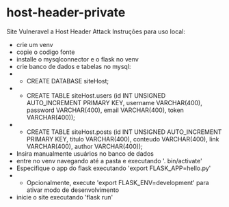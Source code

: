 # host-header-private
Site Vulneravel a Host Header Attack
Instruções para uso local:
- crie um venv
- copie o codigo fonte
- installe o mysqlconnector e o flask no venv
- crie banco de dados e tabelas no mysql:
- - CREATE DATABASE siteHost;
- - CREATE TABLE siteHost.users (id INT UNSIGNED AUTO_INCREMENT PRIMARY KEY, username VARCHAR(400), password VARCHAR(400), email VARCHAR(400), token VARCHAR(400));
- - CREATE TABLE siteHost.posts (id INT UNSIGNED AUTO_INCREMENT PRIMARY KEY, titulo VARCHAR(400), conteudo VARCHAR(400), link VARCHAR(400), author VARCHAR(400));
- Insira manualmente usuários no banco de dados
- entre no venv navegando até a pasta e executando  '. bin/activate'
- Especifique o app do flask executando 'export FLASK_APP=hello.py'
- - Opcionalmente, execute 'export FLASK_ENV=development' para ativar modo de desenvolvimento
- inicie o site executando 'flask run'
